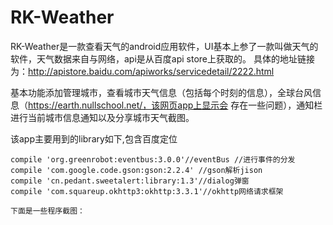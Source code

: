 # RK-Weather
   RK-Weather是一款查看天气的android应用软件，UI基本上参了一款叫做天气的软件，天气数据来自与网络，api是从百度api store上获取的。
具体的地址链接为：http://apistore.baidu.com/apiworks/servicedetail/2222.html

   基本功能添加管理城市，查看城市天气信息（包括每个时刻的信息），全球台风信息（https://earth.nullschool.net/，该网页app上显示会
存在一些问题），通知栏进行当前城市信息通知以及分享城市天气截图。

   该app主要用到的library如下,包含百度定位
   
    compile 'org.greenrobot:eventbus:3.0.0'//eventBus //进行事件的分发
    compile 'com.google.code.gson:gson:2.2.4' //gson解析jison
    compile 'cn.pedant.sweetalert:library:1.3'//dialog弹窗
    compile 'com.squareup.okhttp3:okhttp:3.3.1'//okhttp网络请求框架
    
    下面是一些程序截图：
